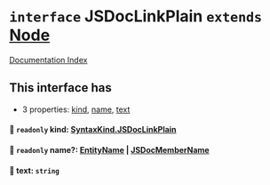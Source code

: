 # `interface` JSDocLinkPlain `extends` [Node](../private.interface.Node/README.md)

[Documentation Index](../README.md)

## This interface has

- 3 properties:
[kind](#-readonly-kind-syntaxkindjsdoclinkplain),
[name](#-readonly-name-entityname--jsdocmembername),
[text](#-text-string)


#### 📄 `readonly` kind: [SyntaxKind.JSDocLinkPlain](../private.enum.SyntaxKind/README.md#jsdoclinkplain--326)



#### 📄 `readonly` name?: [EntityName](../private.type.EntityName/README.md) | [JSDocMemberName](../private.interface.JSDocMemberName/README.md)



#### 📄 text: `string`



